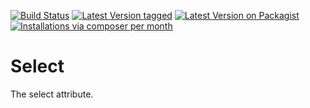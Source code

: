 [![Build Status](https://github.com/MetaModels/attribute_select/actions/workflows/diagnostics.yml/badge.svg)](https://github.com/MetaModels/attribute_select/actions)
[![Latest Version tagged](http://img.shields.io/github/tag/MetaModels/attribute_select.svg)](https://github.com/MetaModels/attribute_select/tags)
[![Latest Version on Packagist](http://img.shields.io/packagist/v/MetaModels/attribute_select.svg)](https://packagist.org/packages/MetaModels/attribute_select)
[![Installations via composer per month](http://img.shields.io/packagist/dm/MetaModels/attribute_select.svg)](https://packagist.org/packages/MetaModels/attribute_select)

Select
======

The select attribute.
